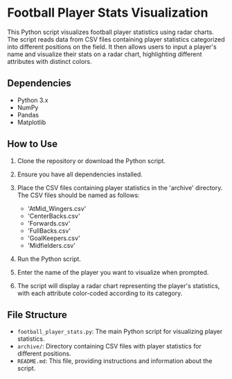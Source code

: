 
Football Player Stats Visualization
===================================

This Python script visualizes football player statistics using radar charts. The script reads data from CSV files containing player statistics categorized into different positions on the field. It then allows users to input a player's name and visualize their stats on a radar chart, highlighting different attributes with distinct colors.

Dependencies
------------

*   Python 3.x
*   NumPy
*   Pandas
*   Matplotlib

How to Use
----------

1.  Clone the repository or download the Python script.
    
2.  Ensure you have all dependencies installed.
    
3.  Place the CSV files containing player statistics in the 'archive' directory. The CSV files should be named as follows:
    
    *   'AtMid\_Wingers.csv'
    *   'CenterBacks.csv'
    *   'Forwards.csv'
    *   'FullBacks.csv'
    *   'GoalKeepers.csv'
    *   'Midfielders.csv'
4.  Run the Python script.
    
5.  Enter the name of the player you want to visualize when prompted.
    
6.  The script will display a radar chart representing the player's statistics, with each attribute color-coded according to its category.
    

File Structure
--------------

*   `football_player_stats.py`: The main Python script for visualizing player statistics.
*   `archive/`: Directory containing CSV files with player statistics for different positions.
*   `README.md`: This file, providing instructions and information about the script.